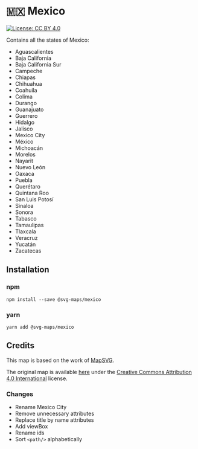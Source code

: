 # 🇲🇽 Mexico

[![License: CC BY 4.0](https://img.shields.io/badge/License-CC%20BY%204.0-blue.svg)](https://creativecommons.org/licenses/by/4.0/)

Contains all the states of Mexico:
* Aguascalientes
* Baja California
* Baja California Sur
* Campeche
* Chiapas
* Chihuahua
* Coahuila
* Colima
* Durango
* Guanajuato
* Guerrero
* Hidalgo
* Jalisco
* Mexico City
* México
* Michoacán
* Morelos
* Nayarit
* Nuevo León
* Oaxaca
* Puebla
* Querétaro
* Quintana Roo
* San Luis Potosí
* Sinaloa
* Sonora
* Tabasco
* Tamaulipas
* Tlaxcala
* Veracruz
* Yucatán
* Zacatecas

## Installation

### npm

`npm install --save @svg-maps/mexico`

### yarn

`yarn add @svg-maps/mexico`

## Credits

This map is based on the work of [MapSVG](https://mapsvg.com).

The original map is available [here](https://mapsvg.com/maps/mexico) under the [Creative Commons Attribution 4.0 International](https://creativecommons.org/licenses/by/4.0/) license.

### Changes

* Rename Mexico City
* Remove unnecessary attributes
* Replace title by name attributes
* Add viewBox
* Rename ids
* Sort `<path/>` alphabetically
